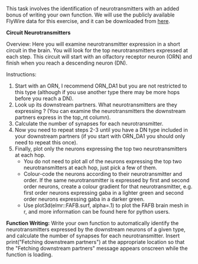This task involves the identification of neurotransmitters with an added bonus of writing your own function. We will use the publicly available FlyWire data for this exercise, and it can be downloaded from [here](https://github.com/flyconnectome/flywire_annotations/blob/main/supplemental_files/Supplemental_file1_neuron_annotations.tsv).

**Circuit Neurotransmitters**

Overview: Here you will examine neurotransmitter expression in a short circuit in the brain. You will look for the top neurotransmitters expressed at each step. This circuit will start with an olfactory receptor neuron (ORN) and finish when you reach a descending neuron (DN).

Instructions:
1. Start with an ORN, I recommend ORN_DA1 but you are not restricted to this type (although if you use another type there may be more hops before you reach a DN).
2. Look up its downstream partners. What neurotransmitters are they expressing ? (You can examine the neurotransmitters the downstream partners express in the top_nt column).
3. Calculate the number of synapses for each neurotransmitter.
4. Now you need to repeat steps 2-3 until you have a DN type included in your downstream partners (if you start with ORN_DA1 you should only need to repeat this once).
5. Finally, plot only the neurons expressing the top two neurotransmitters at each hop.
    - You do not need to plot all of the neurons expressing the top two neurotransmitters at each hop, just pick a few of them.
    - Colour-code the neurons according to their neurotransmitter and order. If the same neurotransmitter is expressed by first and second order neurons, create a colour gradient for that neurotransmitter, e.g. first order neurons expressing gaba in a lighter green and second order neurons expressing gaba in a darker green.
    - Use plot3d(elmr::FAFB.surf, alpha=.1) to plot the FAFB brain mesh in r, and more information can be found here for python users.

**Function Writing:**
Write your own function to automatically identify the neurotransmitters expressed by the downstream neurons of a given type, and calculate the number of synapses for each neurotransmitter. 
Insert print("Fetching downstream partners") at the appropriate location so that the "Fetching downstream partners" message appears onscreen while the function is loading.
